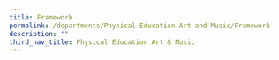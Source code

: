 ```yaml
---
title: Framework
permalink: /departments/Physical-Education-Art-and-Music/Framework
description: ""
third_nav_title: Physical Education Art & Music
---
```


